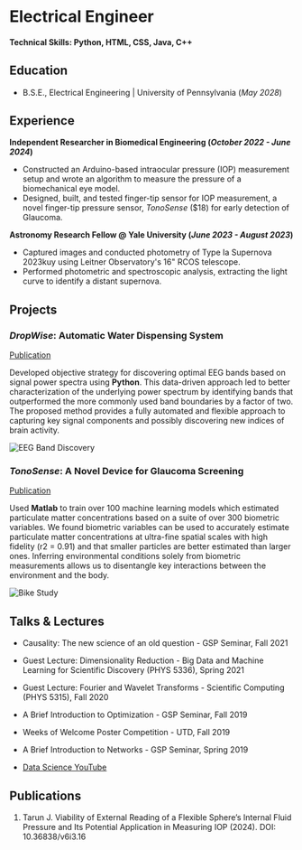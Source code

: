 # Electrical Engineer

#### Technical Skills: Python, HTML, CSS, Java, C++

## Education	 			        		
- B.S.E., Electrical Engineering | University of Pennsylvania (_May 2028_)

## Experience
**Independent Researcher in Biomedical Engineering (_October 2022 - June 2024_)**
- Constructed an Arduino-based intraocular pressure (IOP) measurement setup and wrote an algorithm to measure the pressure of a biomechanical eye model.
- Designed, built, and tested finger-tip sensor for IOP measurement, a novel finger-tip pressure sensor, _TonoSense_ ($18) for early detection of Glaucoma.

**Astronomy Research Fellow @ Yale University (_June 2023 - August 2023_)**
- Captured images and conducted photometry of Type Ia Supernova 2023kuy using Leitner Observatory's 16" RCOS telescope.
- Performed photometric and spectroscopic analysis, extracting the light curve to identify a distant supernova.
## Projects
### _DropWise_: Automatic Water Dispensing System
[Publication](https://www.mdpi.com/1424-8220/22/8/3048)

Developed objective strategy for discovering optimal EEG bands based on signal power spectra using **Python**. This data-driven approach led to better characterization of the underlying power spectrum by identifying bands that outperformed the more commonly used band boundaries by a factor of two. The proposed method provides a fully automated and flexible approach to capturing key signal components and possibly discovering new indices of brain activity.

![EEG Band Discovery](/assets/img/eeg_band_discovery.jpeg)

### _TonoSense_: A Novel Device for Glaucoma Screening
[Publication](https://www.mdpi.com/1424-8220/22/11/4240)

Used **Matlab** to train over 100 machine learning models which estimated particulate matter concentrations based on a suite of over 300 biometric variables. We found biometric variables can be used to accurately estimate particulate matter concentrations at ultra-fine spatial scales with high fidelity (r2 = 0.91) and that smaller particles are better estimated than larger ones. Inferring environmental conditions solely from biometric measurements allows us to disentangle key interactions between the environment and the body.

![Bike Study](/assets/img/bike_study.jpeg)

## Talks & Lectures
- Causality: The new science of an old question - GSP Seminar, Fall 2021
- Guest Lecture: Dimensionality Reduction - Big Data and Machine Learning for Scientific Discovery (PHYS 5336), Spring 2021
- Guest Lecture: Fourier and Wavelet Transforms - Scientific Computing (PHYS 5315), Fall 2020
- A Brief Introduction to Optimization - GSP Seminar, Fall 2019
- Weeks of Welcome Poster Competition - UTD, Fall 2019
- A Brief Introduction to Networks - GSP Seminar, Spring 2019

- [Data Science YouTube](https://www.youtube.com/channel/UCa9gErQ9AE5jT2DZLjXBIdA)

## Publications
1. Tarun J. Viability of External Reading of a Flexible Sphere’s Internal Fluid Pressure and Its Potential Application in Measuring IOP (2024). DOI: 10.36838/v6i3.16
